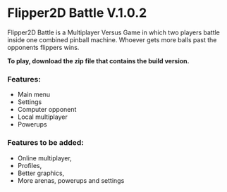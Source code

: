 # Flipper2D Battle V.1.0.2
Flipper2D Battle is a Multiplayer Versus Game in which two players battle inside one combined pinball machine.
Whoever gets more balls past the opponents flippers wins.

**To play, download the zip file that contains the build version. <br>**


### Features:
- Main menu 
- Settings 
- Computer opponent 
- Local multiplayer 
- Powerups 


### Features to be added: <br>
- Online multiplayer, <br>
- Profiles,  <br>
- Better graphics,  <br>
- More arenas, powerups and settings<br>
